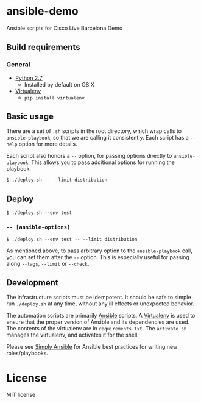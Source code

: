 # ansible-demo

Ansible scripts for Cisco Live Barcelona Demo

## Build requirements

### General

 * [Python 2.7](https://www.python.org/)
   * Installed by default on OS X
 * [Virtualenv][]
   * `pip install virtualenv`

## Basic usage

There are a set of `.sh` scripts in the root directory, which wrap calls to
`ansible-playbook`, so that we are calling it consistently. Each script has a
`--help` option for more details.

Each script also honors a `--` option, for passing options directly to
`ansible-playbook`. This allows you to pass additional options for running the
playbook.

    $ ./deploy.sh -- --limit distribution


## Deploy

    $ ./deploy.sh --env test

### `-- [ansible-options]`

    $ ./deploy.sh --env test -- --limit distribution

As mentioned above, to pass arbitrary option to the `ansible-playbook` call, you
can set them after the `--` option. This is especially useful for passing along
`--tags`, `--limit` or `--check`.

## Development

The infrastructure scripts must be idempotent. It should be safe to simple run
`./deploy.sh` at any time, without any ill effects or unexpected behavior.

The automation scripts are primarily [Ansible][] scripts. A [Virtualenv][] is
used to ensure that the proper version of Ansible and its dependencies are used.
The contents of the virtualenv are in `requirements.txt`. The `activate.sh`
manages the virtualenv, and activates it for the shell.

Please see [Simply Ansible][] for Ansible best practices for writing new
roles/playbooks.

# License

MIT license

 [ansible galaxy]: https://galaxy.ansible.com/
 [ansible]: https://www.ansible.com/
 [simply ansible]: https://github.com/building5/simply-ansible/tree/master/docs
 [virtualenv]: https://virtualenv.pypa.io/en/stable/
